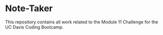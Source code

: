 # Note-Taker
This repository contains all work related to the Module 11 Challenge for the UC Davis Coding Bootcamp.
